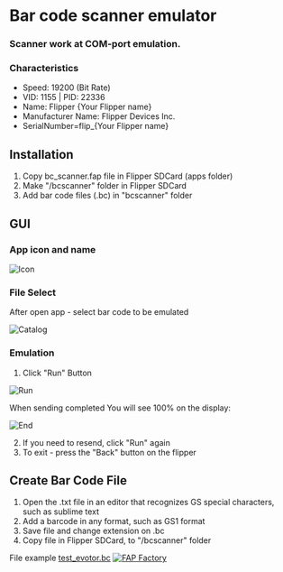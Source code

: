 # Bar code scanner emulator
### Scanner work at COM-port emulation. 
### Characteristics
* Speed: 19200 (Bit Rate)
* VID: 1155 | PID: 22336
* Name: Flipper {Your Flipper name}
* Manufacturer Name: Flipper Devices Inc.
* SerialNumber=flip_{Your Flipper name}

## Installation
1. Copy bc_scanner.fap file in Flipper SDCard (apps folder)
2. Make "/bcscanner" folder in Flipper SDCard 
3. Add bar code files (.bc) in "bcscanner" folder

## GUI
### App icon and name
![Icon](https://gitlab.idcloud.space/flipper-zero/bc_scanner_e/-/wikis/uploads/4c4fabf431947ef31a6e4e8103154b0f/icon.png)
### File Select
After open app - select bar code to be emulated

![Catalog](https://gitlab.idcloud.space/flipper-zero/bc_scanner_e/-/wikis/uploads/a03a1fa3e8bea95510eca7e10af5b5cd/catalog.png)
### Emulation
1. Click "Run" Button

![Run](https://gitlab.idcloud.space/flipper-zero/bc_scanner_e/-/wikis/uploads/2b6144eebd5e88caa8adc5e0c7514342/Runing.png)

When sending completed You will see 100% on the display:

![End](https://gitlab.idcloud.space/flipper-zero/bc_scanner_e/-/wikis/uploads/676d868d7c377ef9d0f42706bcd83913/EndRun.png)

2. If you need to resend, click "Run" again 
3. To exit - press the "Back" button on the flipper

## Create Bar Code File
1. Open the .txt file in an editor that recognizes GS special characters, such as sublime text
2. Add a barcode in any format, such as GS1 format
3. Save file and change extension on .bc
4. Copy file in Flipper SDCard, to "/bcscanner" folder

File example [test_evotor.bc](https://gitlab.idcloud.space/flipper-zero/bc_scanner_e/-/wikis/uploads/bfcf94d5c6510ec051369b077b8e94a1/test_evotor.bc)
[![FAP Factory](https://fap.playmean.xyz/api/v1/nymda/FlipperZeroBrainfuck/badge)](https://fap.playmean.xyz/nymda/FlipperZeroBrainfuck)
